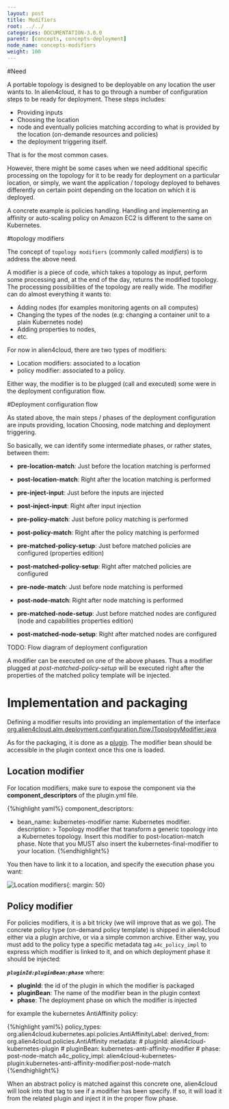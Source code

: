 ```yaml
---
layout: post
title: Modifiers
root: ../../
categories: DOCUMENTATION-3.0.0
parent: [concepts, concepts-deployment]
node_name: concepts-modifiers
weight: 100
---
```



#Need

A portable topology is designed to be deployable on any location the user wants to. In alien4cloud, it has to go through a number of configuration steps to be ready for deployment. These steps includes:

* Providing inputs
* Choosing the location
* node and eventually policies matching according to what is provided by the location (on-demande resources and policies)
* the deployment triggering itself.

That is for the most common cases.

However, there might be some cases when we need additional specific processing on the topology for it to be ready for deployment on a particular location, or simply, we want the application / topology deployed to behaves differently on certain point depending on the location on which it is deployed.

A concrete example is policies handling. Handling and implementing an affinity or auto-scaling policy on Amazon EC2 is different to the same on Kubernetes.

#topology modifiers

The concept of `topology modifiers` (commonly called _modifiers_) is to address the above need.

A modifier is a piece of code, which takes a topology as input, perform some processing and, at the end of the day, returns the modified topology.
The processing possibilities of the topology are really wide. The modifier can do almost everything it wants to:

* Adding nodes (for examples monitoring agents on all computes)
* Changing the types of the nodes (e.g: changing a container unit to a plain Kubernetes node)
* Adding properties to nodes,
* etc.

For now in alien4cloud, there are two types of modifiers:

* Location modifiers: associated to a location
* policy modifier: associated to a policy.

Either way, the modifier is to be plugged (call and executed) some were in the deployment configuration flow.

#Deployment configuration flow

As stated above, the main steps / phases of the deployment configuration are inputs providing, location Choosing, node matching and deployment triggering.

So basically, we can identify some intermediate phases, or rather states, between them:

* __pre-location-match__: Just before the location matching is performed

* __post-location-match__: Right after the location matching is performed

* __pre-inject-input__: Just before the inputs are injected

* __post-inject-input__: Right after input injection

* __pre-policy-match__: Just before policy matching is performed

* __post-policy-match__: Right after the policy matching is performed

* __pre-matched-policy-setup__: Just before matched policies are configured (properties edition)

* __post-matched-policy-setup__: Right after matched policies are configured

* __pre-node-match__: Just before node matching is performed

* __post-node-match__: Right after node matching is performed

* __pre-matched-node-setup__: Just before matched nodes are configured (node and capabilities properties edition)

* __post-matched-node-setup__: Right after matched nodes are configured


TODO: Flow diagram of deployment configuration


A modifier can be executed on one of the above phases. Thus a modifier plugged at _post-matched-policy-setup_ will be executed right after the properties of the matched policy template will be injected.

# Implementation and packaging

Defining a modifier results into providing an implementation of the interface [org.alien4cloud.alm.deployment.configuration.flow.ITopologyModifier.java](https://github.com/alien4cloud/alien4cloud/blob/3.0.0-RC1/alien4cloud-core/src/main/java/org/alien4cloud/alm/deployment/configuration/flow/ITopologyModifier.java)

As for the packaging, it is done as a [plugin](/#/developer_guide/plugin.html).
The modifier bean should be accessible in the plugin context once this one is loaded.

## Location modifier
For location modifiers, make sure to expose the component via the __component_descriptors__ of the plugin.yml file.

{%highlight yaml%}
component_descriptors:
  - bean_name: kubernetes-modifier
    name: Kubernetes modifier.
    description: >
      Topology modifier that transform a generic topology into a Kubernetes topology.
      Insert this modifier to post-location-match phase. Note that you MUST also insert the kubernetes-final-modifier to your location.
{%endhighlight%}

You then have to link it to a location, and specify the execution phase you want:

![Location modifiers](../../images/kubernetes_walkthrough/location_modifiers.png){: margin: 50}

## Policy modifier
For policies modifiers, it is a bit tricky (we will improve that as we go).
The concrete policy type (on-demand policy template) is shipped in alien4cloud either via a plugin archive, or via a simple common archive. Either way, you must add to the policy type a specific metadata tag `a4c_policy_impl` to express which modifier is linked to it, and on which deployment phase it should be injected:

___`pluginId:pluginBean:phase`___ where:

* __pluginId__: the id of the plugin in which the modifier is packaged
* __pluginBean__: The name of the modifier bean in the plugin context
* __phase__: The deployment phase on which the modifier is injected

for example the kubernetes AntiAffinity policy:

{%highlight yaml%}
policy_types:
  org.alien4cloud.kubernetes.api.policies.AntiAffinityLabel:
    derived_from: org.alien4cloud.policies.AntiAffinity
    metadata:
      # pluginId: alien4cloud-kubernetes-plugin
      # pluginBean: kubernetes-anti-affinity-modifier
      # phase: post-node-match
      a4c_policy_impl: alien4cloud-kubernetes-plugin:kubernetes-anti-affinity-modifier:post-node-match
{%endhighlight%}

When an abstract policy is matched against this concrete one, alien4cloud will look into that tag to see if a modifier has been specify. If so, it will load it from the related plugin and inject it in the proper flow phase.
